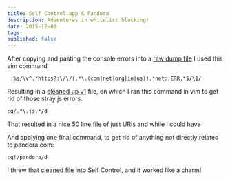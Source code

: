 ```yaml
---
title: Self Control.app & Pandora
description: Adventures in whitelist blocking!
date: 2015-12-08
tags:
published: false
---
```


After copying and pasting the console errors into a [raw dump file](./self-control/raw-dump.html) I used
this vim command

     :%s/\v^.*https?:\/\/(.*\.(com|net|org|io|us)).*net::ERR.*$/\1/

Resulting in a [cleaned up v1](./self-control/clean1.html) file, on which I ran this command in vim to
get rid of those stray js errors.

    :g/.*\.js.*/d

That resulted in a nice [50 line file](./self-control/clean2.html) of just URIs and while I could have

And applying one final command, to get rid of anything not directly related to
pandora.com:

    :g!/pandora/d

I threw that [cleaned file](./self-control/clean3.html) into Self Control, and it worked like a charm!

